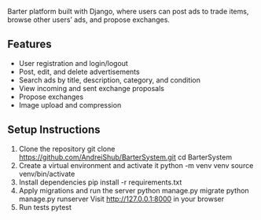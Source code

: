 Barter platform built with Django, where users can post ads to trade items, browse other users’ ads, and propose exchanges.

## Features

- User registration and login/logout
- Post, edit, and delete advertisements
- Search ads by title, description, category, and condition
- View incoming and sent exchange proposals
- Propose exchanges
- Image upload and compression

## Setup Instructions

1. Clone the repository
git clone https://github.com/AndreiShub/BarterSystem.git
cd BarterSystem
2. Create a virtual environment and activate it
python -m venv venv
source venv/bin/activate
3. Install dependencies
pip install -r requirements.txt
4. Apply migrations and run the server
python manage.py migrate
python manage.py runserver
Visit http://127.0.0.1:8000 in your browser
5. Run tests
pytest
